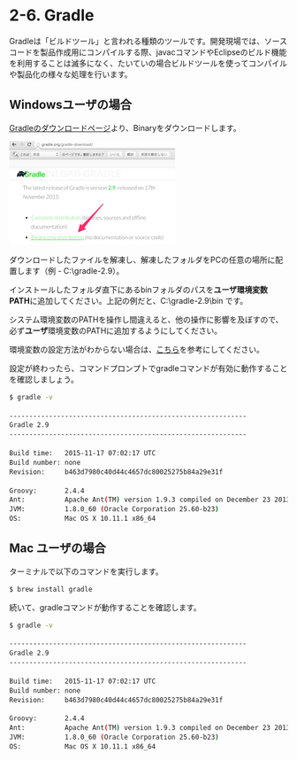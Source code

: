 # 2-6. Gradle
Gradleは「ビルドツール」と言われる種類のツールです。開発現場では、ソースコードを製品作成用にコンパイルする際、javacコマンドやEclipseのビルド機能を利用することは滅多になく、たいていの場合ビルドツールを使ってコンパイルや製品化の様々な処理を行います。

## Windowsユーザの場合
[Gradleのダウンロードページ](http://gradle.org/gradle-download/)より、Binaryをダウンロードします。

![Gradleダウンロードページ](../images/image-02-0007.png)

ダウンロードしたファイルを解凍し、解凍したフォルダをPCの任意の場所に配置します（例 - C:\gradle-2.9）。

インストールしたフォルダ直下にあるbinフォルダのパスを**ユーザ環境変数PATH**に追加してください。上記の例だと、C:\gradle-2.9\bin です。

システム環境変数のPATHを操作し間違えると、他の操作に影響を及ぼすので、必ず**ユーザ**環境変数のPATHに追加するようにしてください。

環境変数の設定方法がわからない場合は、[こちら](http://next.matrix.jp/config-path-win7.html)を参考にしてください。

設定が終わったら、コマンドプロンプトでgradleコマンドが有効に動作することを確認しましょう。

```sh
$ gradle -v

------------------------------------------------------------
Gradle 2.9
------------------------------------------------------------

Build time:   2015-11-17 07:02:17 UTC
Build number: none
Revision:     b463d7980c40d44c4657dc80025275b84a29e31f

Groovy:       2.4.4
Ant:          Apache Ant(TM) version 1.9.3 compiled on December 23 2013
JVM:          1.8.0_60 (Oracle Corporation 25.60-b23)
OS:           Mac OS X 10.11.1 x86_64
```

## Mac ユーザの場合

ターミナルで以下のコマンドを実行します。

```sh
$ brew install gradle
```

続いて、gradleコマンドが動作することを確認します。

```sh
$ gradle -v

------------------------------------------------------------
Gradle 2.9
------------------------------------------------------------

Build time:   2015-11-17 07:02:17 UTC
Build number: none
Revision:     b463d7980c40d44c4657dc80025275b84a29e31f

Groovy:       2.4.4
Ant:          Apache Ant(TM) version 1.9.3 compiled on December 23 2013
JVM:          1.8.0_60 (Oracle Corporation 25.60-b23)
OS:           Mac OS X 10.11.1 x86_64
```
